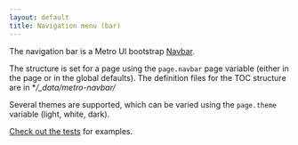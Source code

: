```yaml
---
layout: default
title: Navigation menu (bar)
---
```


The navigation bar is a Metro UI bootstrap [Navbar](http://metroui.org.ua/navbar.html). 

The structure is set for a page using the ```page.navbar``` page variable (either in the page or in the global defaults). The definition files for the TOC structure are in **/_data/metro-navbar/*

Several themes are supported, which can be varied using the ```page.theme``` variable (light, white, dark).

[Check out the tests](/tests/components/navbar/index.html) for examples. 

